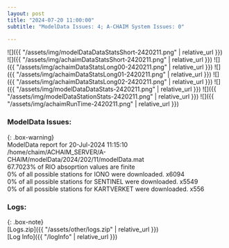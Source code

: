 ```yaml
---
layout: post
title: "2024-07-20 11:00:00"
subtitle: "ModelData Issues: 4; A-CHAIM System Issues: 0"

---
```


![]({{ "/assets/img/modelDataDataStatsShort-2420211.png" | relative_url }})
![]({{ "/assets/img/achaimDataStatsShort-2420211.png" | relative_url }})
![]({{ "/assets/img/achaimDataStatsLong00-2420211.png" | relative_url }})
![]({{ "/assets/img/achaimDataStatsLong01-2420211.png" | relative_url }})
![]({{ "/assets/img/achaimDataStatsLong02-2420211.png" | relative_url }})
![]({{ "/assets/img/modelDataDataStats-2420211.png" | relative_url }})
![]({{ "/assets/img/modelDataStationStats-2420211.png" | relative_url }})
![]({{ "/assets/img/achaimRunTime-2420211.png" | relative_url }})


### ModelData Issues:  
  
{: .box-warning}  
 ModelData report for 20-Jul-2024 11:15:10   
 /home/chaim/ACHAIM_SERVER/A-CHAIM/modelData/2024/202/11/modelData.mat   
 67.7023% of RIO absoprtion values are finite   
 0% of all possible stations for IONO were downloaded. x6094   
 0% of all possible stations for SENTINEL were downloaded. x5549   
 0% of all possible stations for KARTVERKET were downloaded. x556   
  


### Logs:  
  
{: .box-note}  
[Logs.zip]({{ "/assets/other/logs.zip" | relative_url }})  
[Log Info]({{ "/logInfo" | relative_url }})  
